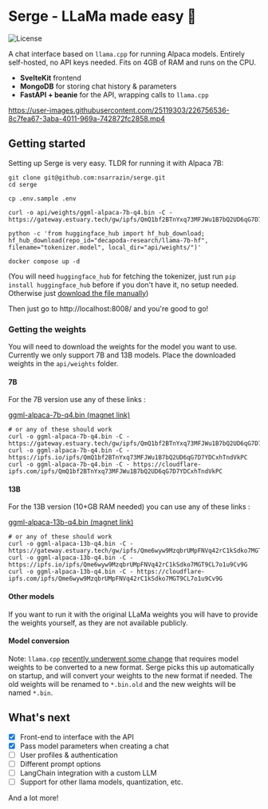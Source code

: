 # Serge - LLaMa made easy 🦙

![License](https://img.shields.io/github/license/nsarrazin/serge)

A chat interface based on `llama.cpp` for running Alpaca models. Entirely self-hosted, no API keys needed. Fits on 4GB of RAM and runs on the CPU.

- **SvelteKit** frontend
- **MongoDB** for storing chat history & parameters
- **FastAPI + beanie** for the API, wrapping calls to `llama.cpp`

https://user-images.githubusercontent.com/25119303/226756536-8c7fea67-3aba-4011-969a-742872fc2858.mp4

## Getting started

Setting up Serge is very easy. TLDR for running it with Alpaca 7B:

```
git clone git@github.com:nsarrazin/serge.git
cd serge

cp .env.sample .env

curl -o api/weights/ggml-alpaca-7b-q4.bin -C - https://gateway.estuary.tech/gw/ipfs/QmQ1bf2BTnYxq73MFJWu1B7bQ2UD6qG7D7YDCxhTndVkPC

python -c 'from huggingface_hub import hf_hub_download; hf_hub_download(repo_id="decapoda-research/llama-7b-hf", filename="tokenizer.model", local_dir="api/weights/")'

docker compose up -d
```

(You will need `huggingface_hub` for fetching the tokenizer, just run `pip install huggingface_hub` before if you don't have it, no setup needed. Otherwise just [download the file manually](https://huggingface.co/decapoda-research/llama-7b-hf/blob/main/tokenizer.model))

Then just go to http://localhost:8008/ and you're good to go!

### Getting the weights

You will need to download the weights for the model you want to use. Currently we only support 7B and 13B models. Place the downloaded weights in the `api/weights` folder.

#### 7B

For the 7B version use any of these links :

[ggml-alpaca-7b-q4.bin (magnet link)](https://maglit.me/corotlesque)

```
# or any of these should work
curl -o ggml-alpaca-7b-q4.bin -C - https://gateway.estuary.tech/gw/ipfs/QmQ1bf2BTnYxq73MFJWu1B7bQ2UD6qG7D7YDCxhTndVkPC
curl -o ggml-alpaca-7b-q4.bin -C - https://ipfs.io/ipfs/QmQ1bf2BTnYxq73MFJWu1B7bQ2UD6qG7D7YDCxhTndVkPC
curl -o ggml-alpaca-7b-q4.bin -C - https://cloudflare-ipfs.com/ipfs/QmQ1bf2BTnYxq73MFJWu1B7bQ2UD6qG7D7YDCxhTndVkPC
```

#### 13B

For the 13B version (10+GB RAM needed) you can use any of these links :

[ggml-alpaca-13b-q4.bin (magnet link)](https://maglit.me/nonchoodithvness)

```
# or any of these should work
curl -o ggml-alpaca-13b-q4.bin -C - https://gateway.estuary.tech/gw/ipfs/Qme6wyw9MzqbrUMpFNVq42rC1kSdko7MGT9CL7o1u9Cv9G
curl -o ggml-alpaca-13b-q4.bin -C - https://ipfs.io/ipfs/Qme6wyw9MzqbrUMpFNVq42rC1kSdko7MGT9CL7o1u9Cv9G
curl -o ggml-alpaca-13b-q4.bin -C - https://cloudflare-ipfs.com/ipfs/Qme6wyw9MzqbrUMpFNVq42rC1kSdko7MGT9CL7o1u9Cv9G
```

#### Other models

If you want to run it with the original LLaMa weights you will have to provide the weights yourself, as they are not available publicly.

#### Model conversion

Note: `llama.cpp` [recently underwent some change](https://github.com/ggerganov/llama.cpp/issues/324#issuecomment-1476227818) that requires model weights to be converted to a new format. Serge picks this up automatically on startup, and will convert your weights to the new format if needed. The old weights will be renamed to `*.bin.old` and the new weights will be named `*.bin`.

## What's next

- [x] Front-end to interface with the API
- [x] Pass model parameters when creating a chat
- [ ] User profiles & authentication
- [ ] Different prompt options
- [ ] LangChain integration with a custom LLM
- [ ] Support for other llama models, quantization, etc.

And a lot more!
